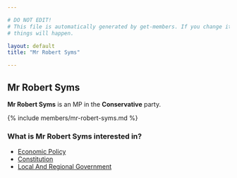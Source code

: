 ```yaml
---

# DO NOT EDIT!
# This file is automatically generated by get-members. If you change it, bad
# things will happen.

layout: default
title: "Mr Robert Syms"

---
```


## Mr Robert Syms

**Mr Robert Syms** is an MP in the **Conservative** party.

{% include members/mr-robert-syms.md %}

### What is Mr Robert Syms interested in?


* [Economic Policy](/interests/economic-policy.html)
* [Constitution](/interests/constitution.html)
* [Local And Regional Government](/interests/local-and-regional-government.html)

